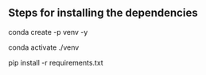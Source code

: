## Steps for installing the dependencies

conda create -p venv -y

conda activate ./venv

pip install -r requirements.txt